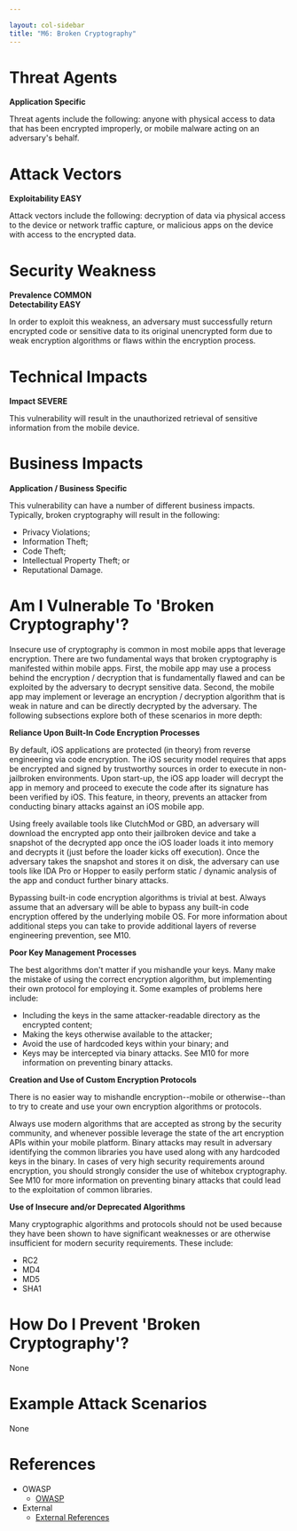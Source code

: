 ```yaml
---

layout: col-sidebar
title: "M6: Broken Cryptography"
---
```


# Threat Agents

**Application Specific**

Threat agents include the following: anyone with physical access to data that has been encrypted improperly, or mobile malware acting on an adversary's behalf.	

# Attack Vectors	

**Exploitability EASY**

Attack vectors include the following: decryption of data via physical access to the device or network traffic capture, or malicious apps on the device with access to the encrypted data.	

# Security Weakness	

**Prevalence COMMON** <br />
**Detectability EASY**

In order to exploit this weakness, an adversary must successfully return encrypted code or sensitive data to its original unencrypted form due to weak encryption algorithms or flaws within the encryption process.	

# Technical Impacts	

**Impact SEVERE**

This vulnerability will result in the unauthorized retrieval of sensitive information from the mobile device.	

# Business Impacts
	
**Application / Business Specific** 
		

This vulnerability can have a number of different business impacts. Typically, broken cryptography will result in the following:
- Privacy Violations;
- Information Theft;
- Code Theft;
- Intellectual Property Theft; or
- Reputational Damage.

# Am I Vulnerable To 'Broken Cryptography'?

Insecure use of cryptography is common in most mobile apps that leverage encryption. There are two fundamental ways that broken cryptography is manifested within mobile apps. First, the mobile app may use a process behind the encryption / decryption that is fundamentally flawed and can be exploited by the adversary to decrypt sensitive data. Second, the mobile app may implement or leverage an encryption / decryption algorithm that is weak in nature and can be directly decrypted by the adversary. The following subsections explore both of these scenarios in more depth:


**Reliance Upon Built-In Code Encryption Processes**

By default, iOS applications are protected (in theory) from reverse engineering via code encryption. The iOS security model requires that apps be encrypted and signed by trustworthy sources in order to execute in non-jailbroken environments. Upon start-up, the iOS app loader will decrypt the app in memory and proceed to execute the code after its signature has been verified by iOS. This feature, in theory, prevents an attacker from conducting binary attacks against an iOS mobile app.

Using freely available tools like ClutchMod or GBD, an adversary will download the encrypted app onto their jailbroken device and take a snapshot of the decrypted app once the iOS loader loads it into memory and decrypts it (just before the loader kicks off execution). Once the adversary takes the snapshot and stores it on disk, the adversary can use tools like IDA Pro or Hopper to easily perform static / dynamic analysis of the app and conduct further binary attacks.

Bypassing built-in code encryption algorithms is trivial at best. Always assume that an adversary will be able to bypass any built-in code encryption offered by the underlying mobile OS. For more information about additional steps you can take to provide additional layers of reverse engineering prevention, see M10.

**Poor Key Management Processes**

The best algorithms don't matter if you mishandle your keys. Many make the mistake of using the correct encryption algorithm, but implementing their own protocol for employing it. Some examples of problems here include:

- Including the keys in the same attacker-readable directory as the encrypted content;
- Making the keys otherwise available to the attacker;
- Avoid the use of hardcoded keys within your binary; and
- Keys may be intercepted via binary attacks. See M10 for more information on preventing binary attacks.

**Creation and Use of Custom Encryption Protocols**

There is no easier way to mishandle encryption--mobile or otherwise--than to try to create and use your own encryption algorithms or protocols.

Always use modern algorithms that are accepted as strong by the security community, and whenever possible leverage the state of the art encryption APIs within your mobile platform. Binary attacks may result in adversary identifying the common libraries you have used along with any hardcoded keys in the binary. In cases of very high security requirements around encryption, you should strongly consider the use of whitebox cryptography. See M10 for more information on preventing binary attacks that could lead to the exploitation of common libraries.

**Use of Insecure and/or Deprecated Algorithms**

Many cryptographic algorithms and protocols should not be used because they have been shown to have significant weaknesses or are otherwise insufficient for modern security requirements. These include:

- RC2
- MD4
- MD5
- SHA1

# How Do I Prevent 'Broken Cryptography'?

None

# Example Attack Scenarios

None

# References

- OWASP
  - [OWASP](https://www.owasp.org/)
- External
  - [External References](http://cwe.mitre.org/)